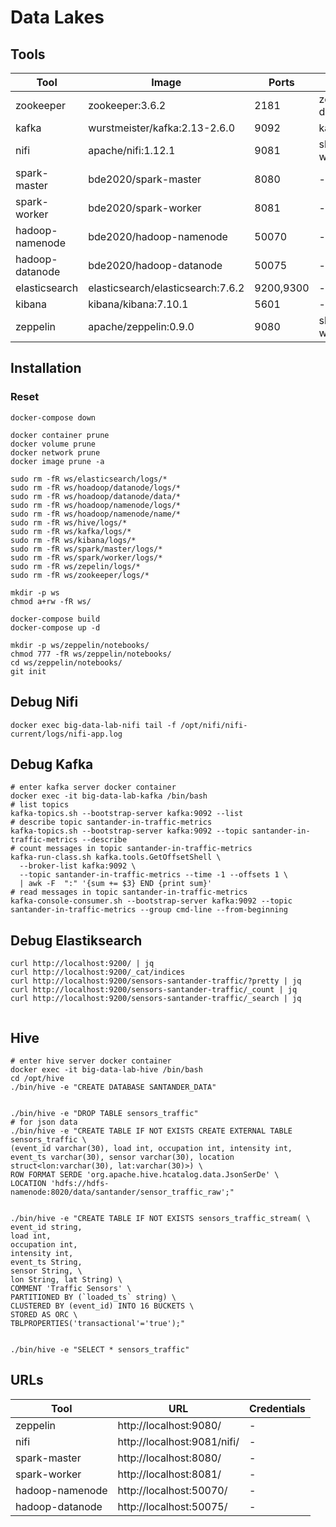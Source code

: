 # Data Lakes

## Tools


| Tool              | Image                              | Ports           | Volume           |
| ----------------- | ---------------------------------- | --------------- | ---------------- |
| zookeeper         | zookeeper:3.6.2                    | 2181            | zookeeper-data   |
| kafka             | wurstmeister/kafka:2.13-2.6.0      | 9092            | kafka-logs       |
| nifi              | apache/nifi:1.12.1                 | 9081       | shared-workspace |
| spark-master      | bde2020/spark-master | 8080 | - |
| spark-worker      | bde2020/spark-worker | 8081 | - |
| hadoop-namenode   | bde2020/hadoop-namenode | 50070 | - |
| hadoop-datanode   | bde2020/hadoop-datanode | 50075 | - |
| elasticsearch     | elasticsearch/elasticsearch:7.6.2  | 9200,9300       | - |
| kibana            | kibana/kibana:7.10.1               | 5601            | - |
| zeppelin          | apache/zeppelin:0.9.0              | 9080  | shared-workspace |

## Installation

### Reset
```shell
docker-compose down

docker container prune
docker volume prune
docker network prune
docker image prune -a

sudo rm -fR ws/elasticsearch/logs/*
sudo rm -fR ws/hoadoop/datanode/logs/*
sudo rm -fR ws/hoadoop/datanode/data/*
sudo rm -fR ws/hoadoop/namenode/logs/*
sudo rm -fR ws/hoadoop/namenode/name/*
sudo rm -fR ws/hive/logs/*
sudo rm -fR ws/kafka/logs/*
sudo rm -fR ws/kibana/logs/*
sudo rm -fR ws/spark/master/logs/*
sudo rm -fR ws/spark/worker/logs/*
sudo rm -fR ws/zepelin/logs/*
sudo rm -fR ws/zookeeper/logs/*
```

```shell
mkdir -p ws
chmod a+rw -fR ws/

docker-compose build
docker-compose up -d

mkdir -p ws/zeppelin/notebooks/
chmod 777 -fR ws/zeppelin/notebooks/
cd ws/zeppelin/notebooks/
git init

```
## Debug Nifi
```shell
docker exec big-data-lab-nifi tail -f /opt/nifi/nifi-current/logs/nifi-app.log
```
## Debug Kafka
```shell
# enter kafka server docker container
docker exec -it big-data-lab-kafka /bin/bash
# list topics
kafka-topics.sh --bootstrap-server kafka:9092 --list
# describe topic santander-in-traffic-metrics
kafka-topics.sh --bootstrap-server kafka:9092 --topic santander-in-traffic-metrics --describe
# count messages in topic santander-in-traffic-metrics
kafka-run-class.sh kafka.tools.GetOffsetShell \
  --broker-list kafka:9092 \
  --topic santander-in-traffic-metrics --time -1 --offsets 1 \
  | awk -F  ":" '{sum += $3} END {print sum}'
# read messages in topic santander-in-traffic-metrics
kafka-console-consumer.sh --bootstrap-server kafka:9092 --topic santander-in-traffic-metrics --group cmd-line --from-beginning

```

## Debug Elastiksearch
```shell
curl http://localhost:9200/ | jq
curl http://localhost:9200/_cat/indices
curl http://localhost:9200/sensors-santander-traffic/?pretty | jq
curl http://localhost:9200/sensors-santander-traffic/_count | jq
curl http://localhost:9200/sensors-santander-traffic/_search | jq


```

## Hive

```shell
# enter hive server docker container
docker exec -it big-data-lab-hive /bin/bash
cd /opt/hive
./bin/hive -e "CREATE DATABASE SANTANDER_DATA"


./bin/hive -e "DROP TABLE sensors_traffic"
# for json data
./bin/hive -e "CREATE TABLE IF NOT EXISTS CREATE EXTERNAL TABLE sensors_traffic \
(event_id varchar(30), load int, occupation int, intensity int, event_ts varchar(30), sensor varchar(30), location struct<lon:varchar(30), lat:varchar(30)>) \
ROW FORMAT SERDE 'org.apache.hive.hcatalog.data.JsonSerDe' \
LOCATION 'hdfs://hdfs-namenode:8020/data/santander/sensor_traffic_raw';"


./bin/hive -e "CREATE TABLE IF NOT EXISTS sensors_traffic_stream( \
event_id string, 
load int,
occupation int,
intensity int,
event_ts String,
sensor String, \
lon String, lat String) \
COMMENT 'Traffic Sensors' \
PARTITIONED BY (`loaded_ts` string) \
CLUSTERED BY (event_id) INTO 16 BUCKETS \
STORED AS ORC \
TBLPROPERTIES('transactional'='true');"


./bin/hive -e "SELECT * sensors_traffic"
```

## URLs

| Tool              | URL                         | Credentials    |
| ----------------- | --------------------------- | -------------- |
| zeppelin          | http://localhost:9080/      | - |
| nifi              | http://localhost:9081/nifi/ | - |
| spark-master      | http://localhost:8080/ | - |
| spark-worker      | http://localhost:8081/ | - |
| hadoop-namenode   | http://localhost:50070/ | - |
| hadoop-datanode   | http://localhost:50075/ | - |


